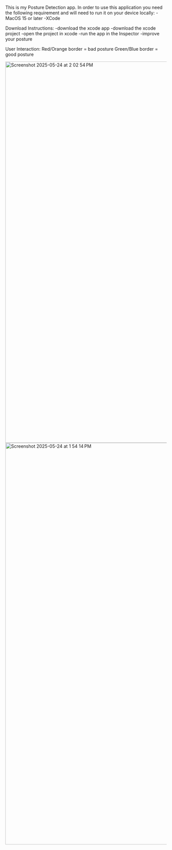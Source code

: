 This is my Posture Detection app.
In order to use this application you need the following requirement and will need to run it on your device locally: 
-MacOS 15 or later
-XCode

Download Instructions:
-download the xcode app
-download the xcode project
-open the project in xcode
-run the app in the Inspector
-improve your posture

User Interaction:
Red/Orange border = bad posture
Green/Blue border = good posture

<img width="1192" alt="Screenshot 2025-05-24 at 2 02 54 PM" src="https://github.com/user-attachments/assets/05e2c90e-28b1-433a-bf13-3f8ba91d841a" />
<img width="1256" alt="Screenshot 2025-05-24 at 1 54 14 PM" src="https://github.com/user-attachments/assets/05c721bb-8327-4ff1-b173-31412a5bc45d" />
